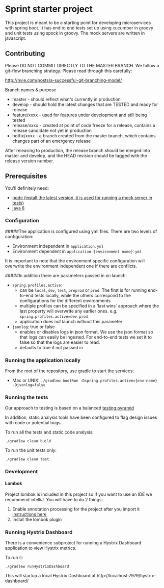 # Sprint starter project

This project is meant to be a starting point for developing microservices with spring boot.
It has end to end tests set up using cucumber in groovy and unit tests using spock in groovy.
The mock servers are written in javascript.

## Contributing

Please DO NOT COMMIT DIRECTLY TO THE MASTER BRANCH. We follow a git-flow branching strategy. Please read through this carefully:

http://nvie.com/posts/a-successful-git-branching-model/

Branch names & purpose

* master - should reflect what's currently in production
* develop - should hold the latest changes that are TESTED and ready for release
* feature/xxxx - used for features under development and still being tested
* release/xxxx - created at point of code freeze for a release, contains a release candidate not yet in production
* hotfix/xxxx - a branch created from the master branch, which contains changes part of an emergency release

After releasing to production, the release branch should be merged into master and develop, and the HEAD revision should be tagged with the release version number.

## Prerequisites

You'll definitely need:

* [node (install the latest version, it is used for running a mock server in tests)](https://nodejs.org/en/download/)
* [java 8](http://www.oracle.com/technetwork/java/javase/downloads/jdk8-downloads-2133151.html)

### Configuration

#####The application is configured using yml files. There are two levels of configuration:

* Environment independent in `application.yml`
* Environment dependent in `application-{environment name}.yml`

It is important to note that the environment specific configuration will overwrite the environment independent one if there are conflicts.

#####In addition there are parameters passed in on launch:

* `spring.profiles.active`: 
  * can be `local`, `dev`, `test`, `preprod` or `prod`. The first is for running end-to-end tests locally, while the others correspond to the configurations for the different environments
  * multiple profiles can be specified in a 'last wins' approach where the last property will overwrite any earlier ones. e.g. `spring.profiles.active=dev,prod`
  * application does not launch without this parameter
* `jsonlog`: true or false
  * enables or disables logs in json format. We use the json format so that logs can easily be ingested. For end-to-end tests we set it to false so that the logs are easier to read.
  * defaults to true if not passed in

### Running the application locally

From the root of the repository, use gradle to start the services:

* Mac or UNIX: `./gradlew bootRun -Dspring.profiles.active={env-name} -Djsonlog=false`

### Running the tests

Our approach to testing is based on a balanced [testing pyramid](https://www.mountaingoatsoftware.com/blog/the-forgotten-layer-of-the-test-automation-pyramid)

In addition, static analysis tools have been configured to flag design issues with code or potential bugs.

To run all the tests and static code analysis:

`./gradlew clean build`

To run the unit tests only:

`./gradlew clean test`

### Development

#### Lombok

Project lombok is included in this project so if you want to use an IDE we recommend intelliJ. You will have to do 2 things:

1. Enable annotation processing for the project after you import it [instructions here](https://www.jetbrains.com/help/idea/2016.2/configuring-annotation-processing.html)
2. Install the lombok plugin

### Running Hystrix Dashboard ###
There is a convenience subproject for running a Hystrix Dashboard application to view Hystrix metrics.

To run it:

`./gradlew runHystrixDashboard`

This will startup a local Hystrix Dashboard at http://localhost:7979/hystrix-dashboard/
